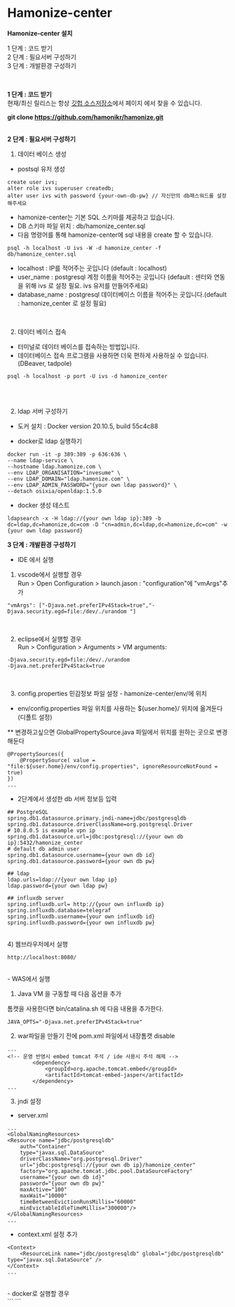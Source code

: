 # Hamonize-center

<b>Hamonize-center 설치</b>

1 단계 : 코드 받기<br>
2 단계 : 필요서버 구성하기<br>
3 단계 : 개발환경 구성하기<br>

<br>

**1 단계 : 코드 받기**<br>
현재/최신 릴리스는 항상 [깃헙 소스저장소](https://github.com/hamonikr/hamonize)에서 페이지 에서 찾을 수 있습니다. 

<b>git clone https://github.com/hamonikr/hamonize.git </b><br><br>


**2 단계 : 필요서버 구성하기**<br>
1) 데이터 베이스 생성
- postsql 유저 생성
```
create user ivs;
alter role ivs superuser createdb;
alter user ivs with password {your-own-db-pw} // 자신만의 db패스워드를 설정해주세요

```

- hamonize-center는 기본 SQL 스키마를 제공하고 있습니다.
- DB 스키마 파일 위치 : db/hamonize_center.sql 
- 다음 명령어를 통해 hamonize-center에 sql 내용을 create 할 수 있습니다.

```
psql -h localhost -U ivs -W -d hamonize_center -f db/hamonize_center.sql
```
- localhost : IP를 적어주는 곳입니다 (default : localhost)
- user_name : postgresql 계정 이름을 적어주는 곳입니다 (default : 센터와 연동을 위해 ivs 로 설정 필요. ivs 유저를 만들어주세요)
- database_name : postgresql 데이터베이스 이름을 적어주는 곳입니다.(default : hamonize_center 로 설정 필요)

<br>

2) 데이터 베이스 접속
- 터미널로 데이터 베이스를 접속하는 방법입니다.
- 데이터베이스 접속 프로그램을 사용하면 더욱 편하게 사용하실 수 있습니다. (DBeaver, tadpole)
```
psql -h localhost -p port -U ivs -d hamonize_center
```
<br>


<br> 

2) ldap 서버 구성하기
- 도커 설치 : Docker version 20.10.5, build 55c4c88

- docker로 ldap 실행하기 
```
docker run -it -p 389:389 -p 636:636 \
--name ldap-service \
--hostname ldap.hamonize.com \
--env LDAP_ORGANISATION="invesume" \
--env LDAP_DOMAIN="ldap.hamonize.com" \
--env LDAP_ADMIN_PASSWORD="{your own ldap password}" \
--detach osixia/openldap:1.5.0

```

- docker 생성 테스트 
```
ldapsearch -x -H ldap://{your own ldap ip}:389 -b dc=ldap,dc=hamonize,dc=com -D "cn=admin,dc=ldap,dc=hamonize,dc=com" -w {your own ldap password}

```

**3 단계 : 개발환경 구성하기**
- IDE 에서 실행<br>


1) vscode에서 실행할 경우<br>
Run > Open Configuration > launch.jason : "configuration"에 "vmArgs"추가 

```
"vmArgs": ["-Djava.net.preferIPv4Stack=true","-Djava.security.egd=file:/dev/./urandom "] 
```
<br>

2) eclipse에서 실행할 경우<br>
Run > Configuration > Arguments > VM arguments:

```
-Djava.security.egd=file:/dev/./urandom
-Djava.net.preferIPv4Stack=true
```
<br>

3) config.properties 민감정보 파일 설정 - hamonize-center/env/에 위치 
- env/config.properties 파일 위치를 사용하는 ${user.home}/ 위치에 옮겨둔다(디폴트 설정)

** 변경하고싶으면 GlobalPropertySource.java 파일에서 위치를 원하는 곳으로 변경해둔다

```
@PropertySources({
    @PropertySource( value = "file:${user.home}/env/config.properties", ignoreResourceNotFound = true)
})
... 
```
- 2단계에서 생성한 db 서버 정보등 입력
```
## PostgreSQL
spring.db1.datasource.primary.jndi-name=jdbc/postgresqldb
spring.db1.datasource.driverClassName=org.postgresql.Driver
# 10.8.0.5 is example vpn ip
spring.db1.datasource.url=jdbc:postgresql://{your own db ip}:5432/hamonize_center
# default db admin user
spring.db1.datasource.username={your own db id}
spring.db1.datasource.password={your own db pw}

## ldap 
ldap.urls=ldap://{your own ldap ip}
ldap.password={your own ldap pw}

## influxdb server
spring.influxdb.url= http://{your own influxdb ip}
spring.influxdb.database=telegraf
spring.influxdb.username={your own influxdb id}
spring.influxdb.password={your own influxdb pw}
```

<br>
4) 웹브라우저에서 실행

```
http://localhost:8080/
```
<br>
- WAS에서 실행 <br>

1) Java VM 을 구동할 때 다음 옵션을 추가

톰캣을 사용한다면 bin/catalina.sh 에 다음 내용을 추가한다.

```
JAVA_OPTS="-Djava.net.preferIPv4Stack=true"
```
2) war파일을 만들기 전에 pom.xml 파일에서 내장톰캣 disable

```
...
<!-- 운영 반영시 embed tomcat 주석 / ide 사용시 주석 해제 -->
		<dependency>
			<groupId>org.apache.tomcat.embed</groupId>
			<artifactId>tomcat-embed-jasper</artifactId>
		</dependency>
...		
```

3) jndi 설정
- server.xml

```
...
<GlobalNamingResources>
<Resource name="jdbc/postgresqldb"
    auth="Container"
    type="javax.sql.DataSource"
    driverClassName="org.postgresql.Driver"
    url="jdbc:postgresql://{your own db ip}/hamonize_center"
    factory="org.apache.tomcat.jdbc.pool.DataSourceFactory"
    username="{your own db id}"
    password="{your own db pw}"
    maxActive="100"
    maxWait="10000"
    timeBetweenEvictionRunsMillis="60000"
    minEvictableIdleTimeMillis="300000"/>
</GlobalNamingResources>
...
```
- context.xml 설정 추가
```
<Context>
    <ResourceLink name="jdbc/postgresqldb" global="jdbc/postgresqldb" type="javax.sql.DataSource" />
</Context>
...
````
<br>
- docker로 실행할 경우<br>
```
```


